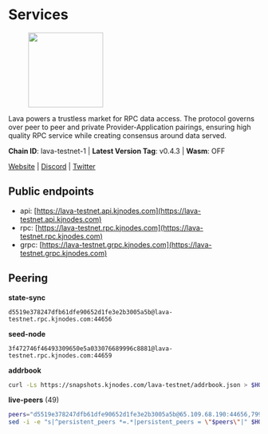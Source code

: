 # Services

<figure><img src="https://raw.githubusercontent.com/kj89/testnet_manuals/main/pingpub/logos/lava.png" width="150" alt=""><figcaption></figcaption></figure>

Lava powers a trustless market for RPC data access. The protocol  governs over peer to peer and private Provider-Application pairings,  ensuring high quality RPC service while creating consensus around data served.

**Chain ID**: lava-testnet-1 | **Latest Version Tag**: v0.4.3 | **Wasm**: OFF

[Website](https://lavanet.xyz) | [Discord](https://discord.com/invite/Tbk5NxTCdA) | [Twitter](https://twitter.com/lavanetxyz)


## Public endpoints

* api: [https://lava-testnet.api.kjnodes.com](https://lava-testnet.api.kjnodes.com)
* rpc: [https://lava-testnet.rpc.kjnodes.com](https://lava-testnet.rpc.kjnodes.com)
* grpc: [https://lava-testnet.grpc.kjnodes.com](https://lava-testnet.grpc.kjnodes.com)

## Peering

**state-sync**

```text
d5519e378247dfb61dfe90652d1fe3e2b3005a5b@lava-testnet.rpc.kjnodes.com:44656
```

**seed-node**

```text
3f472746f46493309650e5a033076689996c8881@lava-testnet.rpc.kjnodes.com:44659
```

**addrbook**
```bash
curl -Ls https://snapshots.kjnodes.com/lava-testnet/addrbook.json > $HOME/.lava/config/addrbook.json
```

**live-peers** (49)
```bash
peers="d5519e378247dfb61dfe90652d1fe3e2b3005a5b@65.109.68.190:44656,799077b3a3b52094ab3ca19b6a7ecab89c50cb61@185.144.99.97:26656,18432dbb1238c416053bcbbc7b85b5f1258010a0@193.34.212.34:11134,afc25b4b9f88c5af73c221475c47ba4c1cce4ae7@34.27.247.0:26656,ce67e9671e7212695a0a7ba27fb0c723ea6ccff0@35.225.146.131:26656,5c2a752c9b1952dbed075c56c600c3a79b58c395@185.16.39.172:27066,3c47fd1662bcb17a4713c23e41d7b25e34478b8e@103.19.25.157:26672,9d5802ec3e10fbac150850ffdfa50f324e804b95@95.214.55.62:35656,c7a4b123d86576a83fbd9ba673fd5e1326cc9b36@154.26.139.253:15656,eb7832932626c1c636d16e0beb49e0e4498fbd5e@65.108.231.124:20656,2bc1f48e0e49eff8119e43f143da9ab04b20cd69@65.108.82.213:26656,433be6210ad6350bebebad68ec50d3e0d90cb305@217.13.223.167:60856,62c47a4866e77aedf9f7baa4f8c5b1423c95e871@148.251.91.185:29656,6b209fb04491938b4d60b2847340799fbaced19f@38.242.153.36:26656,5b25ec3860445e50a41a80850970b3241350df72@194.233.90.134:26656,e593c7a9ca61f5616119d6beb5bd8ef5dd28d62d@34.246.190.1:26656,1dc8db6b9b800deded531bfb56ce12defbc98c74@173.249.46.50:26656,3a445bfdbe2d0c8ee82461633aa3af31bc2b4dc0@3.252.219.158:26656,489ff9d3340df5c11f13b0f56f98ec127097cf05@209.145.55.26:15656,72aabf4950afe5f2514cff8dc6c2c56600e7ed03@34.251.254.15:26656,7022dbc496c5cc645df6a44f792b40aa150844a3@62.141.44.209:38656,ba284d59eea753c9e7f69583f378af84bbc913ce@176.9.146.72:17656,41df4ebb2b3955288f4dad374d6646507636cc26@167.235.85.70:26656,4fc42fdf634ef542094c7a44f22e031acea61162@91.77.165.172:27656,efae73b2b084b9a818e34e777917ebf923ebe617@94.130.54.253:26604,a9ac86086275be1628b6ed39c8db869d793a719d@35.198.193.238:26656,d3001223151430f204917eb87f86d0bd1e795ebf@161.97.162.6:26656,bb8c8cea499a1fa7e97922b5a9882c2360c6575a@176.103.222.21:26656,5676c8606f23471e220f8bf7317498a61bb93194@65.21.134.202:26686,0adbe1e790b58d19cc53a9839059a95d7d5d7aba@65.109.70.23:19956,ffc88f95a277fc31fb43c926ad25ff724c8939b4@65.21.243.255:26656,0a52f0c648962511f6bc26d90f032ac91b8f1b1b@213.136.84.176:10656,3ff6cf46370e258b691579b7a04e2ea417ed3654@194.60.87.85:26656,34271a6f82d755777a3db02be39e575bf4ebd415@65.109.30.197:28656,3cb1c7b4e600f729ec1a9a609d28e2b0e5836d5c@35.223.118.129:38656,cc5b61248a30c7e34ff4a7dfee3d470000b0de2d@194.50.0.178:26656,0c548b2704594c7929b713de4c6985b9d9f03b8a@194.163.184.46:27656,c83d7b205b2e80bd9a33c13161bd39d520988455@38.242.139.189:26656,bd1e1f8df77e7b61200c490c9fabe6bbc4412d4e@91.223.3.144:26856,9e5bbfa4ed6d325c211abac7da724c6995a09a8d@45.77.221.246:26656,b4c682261a1d6114e00a32bef17bd43398c7496c@164.92.241.245:26656,1bc4ce6e77f871cbc20646742fa0675a8ed4e933@109.123.246.40:30656,4e0a2772bb3672e54c2ea655c30abdac62191f14@45.84.138.66:18656,39d3a10a6f9ac84511ee4c8187f9d03d256adde7@65.108.9.25:26656,8024dd3fc948df4577ffac0dd1c44ecb8d9fff03@109.123.240.125:26656,60be50fae1525143ea9226eff17830c4a474af6c@154.53.39.80:26656,18858d17ad3a0636b813ca1660fef31b71c39c3b@95.161.216.108:26656,fd2d119907c3c1f48201adbbdb274aef5a1738df@137.135.130.4:26656,821c9347c927db52138dcd4bb54478fdf17f273e@81.0.218.53:26656"
sed -i -e "s|^persistent_peers *=.*|persistent_peers = \"$peers\"|" $HOME/.lava/config/config.toml
```
